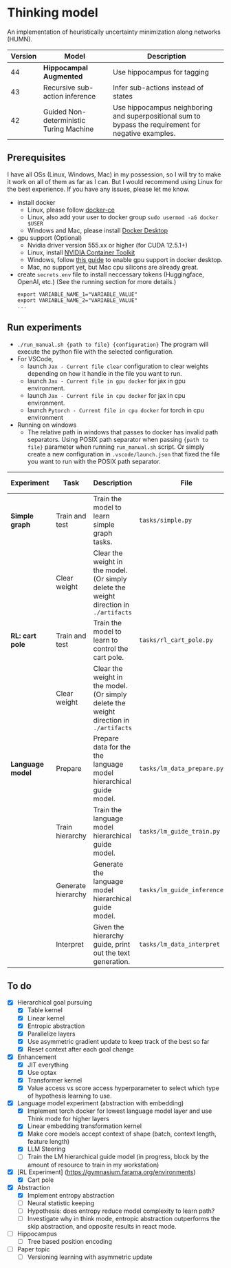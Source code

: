 # Thinking model

An implementation of heuristically uncertainty minimization along networks (HUMN).

| Version | Model                                   | Description                                                                                          |
| ------- | --------------------------------------- | ---------------------------------------------------------------------------------------------------- |
| 44      | **Hippocampal Augmented**               | Use hippocampus for tagging                                                                          |
| 43      | Recursive sub-action inference          | Infer sub-actions instead of states                                                                  |
| 42      | Guided Non-deterministic Turing Machine | Use hippocampus neighboring and superpositional sum to bypass the requirement for negative examples. |

## Prerequisites

I have all OSs (Linux, Windows, Mac) in my possession, so I will try to make it work on all of them as far as I can.
But I would recommend using Linux for the best experience.
If you have any issues, please let me know.

-   install docker
    -   Linux, please follow [docker-ce](https://www.linode.com/docs/guides/installing-and-using-docker-on-ubuntu-and-debian/)
    -   Linux, also add your user to docker group `sudo usermod -aG docker $USER`
    -   Windows and Mac, please install [Docker Desktop](https://www.docker.com/products/docker-desktop)
-   gpu support (Optional)
    -   Nvidia driver version 555.xx or higher (for CUDA 12.5.1+)
    -   Linux, install [NVIDIA Container Toolkit](https://docs.nvidia.com/datacenter/cloud-native/container-toolkit/latest/install-guide.html)
    -   Windows, follow [this guide](https://docs.docker.com/desktop/gpu/) to enable gpu support in docker desktop.
    -   Mac, no support yet, but Mac cpu silicons are already great.
-   create `secrets.env` file to install neccessary tokens (Huggingface, OpenAI, etc.) (See the running section for more details.)
    ```
    export VARIABLE_NAME_1="VARIABLE_VALUE"
    export VARIABLE_NAME_2="VARIABLE_VALUE"
    ...
    ```

## Run experiments

-   `./run_manual.sh {path to file} {configuration}` The program will execute the python file with the selected configuration.
-   For VSCode,
    -   launch `Jax - Current file clear` configuration to clear weights depending on how it handle in the file you want to run.
    -   launch `Jax - Current file in gpu docker` for jax in gpu environment.
    -   launch `Jax - Current file in cpu docker` for jax in cpu environment.
    -   launch `Pytorch - Current file in cpu docker` for torch in cpu environment
-   Running on windows
    -   The relative path in windows that passes to docker has invalid path separators. Using POSIX path separator when passing `{path to file}` parameter when running `run_manual.sh` script. Or simply create a new configuration in `.vscode/launch.json` that fixed the file you want to run with the POSIX path separator.

| Experiment         | Task               | Description                                                                            | File                          | Valid configs        | Required env vars            |
| ------------------ | ------------------ | -------------------------------------------------------------------------------------- | ----------------------------- | -------------------- | ---------------------------- |
| **Simple graph**   | Train and test     | Train the model to learn simple graph tasks.                                           | `tasks/simple.py`             | `jax-gpu`, `jax-cpu` | -                            |
|                    | Clear weight       | Clear the weight in the model. (Or simply delete the weight direction in `./artifacts` |                               | `jax-gpu`, `jax-cpu` | -                            |
| **RL: cart pole**  | Train and test     | Train the model to learn to control the cart pole.                                     | `tasks/rl_cart_pole.py`       | `jax-gpu`, `jax-cpu` | -                            |
|                    | Clear weight       | Clear the weight in the model. (Or simply delete the weight direction in `./artifacts` |                               | `jax-gpu`, `jax-cpu` | -                            |
| **Language model** | Prepare            | Prepare data for the the language model hierarchical guide model.                      | `tasks/lm_data_prepare.py`    | `torch-cpu`          | `HF_TOKEN`, `OPENAI_API_KEY` |
|                    | Train hierarchy    | Train the language model hierarchical guide model.                                     | `tasks/lm_guide_train.py`     | `jax-gpu`, `jax-cpu` | -                            |
|                    | Generate hierarchy | Generate the language model hierarchical guide model.                                  | `tasks/lm_guide_inference.py` | `jax-gpu`, `jax-cpu` | -                            |
|                    | Interpret          | Given the hierarchy guide, print out the text generation.                              | `tasks/lm_data_interpret`     | `torch-cpu`          | `HF_TOKEN`                   |

## To do

-   [x] Hierarchical goal pursuing
    -   [x] Table kernel
    -   [x] Linear kernel
    -   [x] Entropic abstraction
    -   [x] Parallelize layers
    -   [x] Use asymmetric gradient update to keep track of the best so far
    -   [x] Reset context after each goal change
-   [x] Enhancement
    -   [x] JIT everything
    -   [x] Use optax
    -   [x] Transformer kernel
    -   [x] Value access vs score access hyperparameter to select which type of hypothesis learning to use.
-   [x] Language model experiment (abstraction with embedding)
    -   [x] Implement torch docker for lowest language model layer and use Think mode for higher layers
    -   [x] Linear embedding transformation kernel
    -   [x] Make core models accept context of shape (batch, context length, feature length)
    -   [x] LLM Steering
    -   [ ] Train the LM hierarchical guide model (in progress, block by the amount of resource to train in my workstation)
-   [x] [RL Experiment] (https://gymnasium.farama.org/environments)
    -   [x] Cart pole
-   [x] Abstraction
    -   [x] Implement entropy abstraction
    -   [ ] Neural statistic keeping
    -   [ ] Hypothesis: does entropy reduce model complexity to learn path?
    -   [ ] Investigate why in think mode, entropic abstraction outperforms the skip abstraction, and opposite results in react mode.
-   [ ] Hippocampus
    -   [ ] Tree based position encoding
-   [ ] Paper topic
    -   [ ] Versioning learning with asymmetric update

